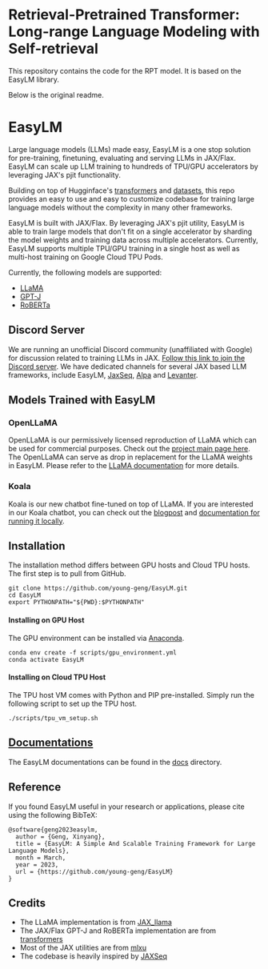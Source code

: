 # Retrieval-Pretrained Transformer: Long-range Language Modeling with Self-retrieval
This repository contains the code for the RPT model. It is based on the EasyLM library.

Below is the original readme.

# EasyLM
Large language models (LLMs) made easy, EasyLM is a one stop solution for
pre-training, finetuning, evaluating and serving LLMs in JAX/Flax. EasyLM can
scale up LLM training to hundreds of TPU/GPU accelerators by leveraging
JAX's pjit functionality.


Building on top of Hugginface's [transformers](https://huggingface.co/docs/transformers/main/en/index)
and [datasets](https://huggingface.co/docs/datasets/index), this repo provides
an easy to use and easy to customize codebase for training large language models
without the complexity in many other frameworks.


EasyLM is built with JAX/Flax. By leveraging JAX's pjit utility, EasyLM is able
to train large models that don't fit on a single accelerator by sharding
the model weights and training data across multiple accelerators. Currently,
EasyLM supports multiple TPU/GPU training in a single host as well as multi-host
training on Google Cloud TPU Pods.

Currently, the following models are supported:
* [LLaMA](https://arxiv.org/abs/2302.13971)
* [GPT-J](https://huggingface.co/EleutherAI/gpt-j-6B)
* [RoBERTa](https://huggingface.co/docs/transformers/model_doc/roberta)

## Discord Server
We are running an unofficial Discord community (unaffiliated with Google) for discussion related to training LLMs in JAX. [Follow this link to join the Discord server](https://discord.gg/Rf4drG3Bhp). We have dedicated channels for several JAX based LLM frameworks, include EasyLM, [JaxSeq](https://github.com/Sea-Snell/JAXSeq), [Alpa](https://github.com/alpa-projects/alpa) and [Levanter](https://github.com/stanford-crfm/levanter).


## Models Trained with EasyLM
### OpenLLaMA
OpenLLaMA is our permissively licensed reproduction of LLaMA which can be used
for commercial purposes. Check out the [project main page here](https://github.com/openlm-research/open_llama).
The OpenLLaMA can serve as drop in replacement for the LLaMA weights in EasyLM.
Please refer to the [LLaMA documentation](docs/llama.md) for more details.


### Koala
Koala is our new chatbot fine-tuned on top of LLaMA. If you are interested in
our Koala chatbot, you can check out the [blogpost](https://bair.berkeley.edu/blog/2023/04/03/koala/)
and [documentation for running it locally](docs/koala.md).


## Installation
The installation method differs between GPU hosts and Cloud TPU hosts. The first
step is to pull from GitHub.

``` shell
git clone https://github.com/young-geng/EasyLM.git
cd EasyLM
export PYTHONPATH="${PWD}:$PYTHONPATH"
```

#### Installing on GPU Host
The GPU environment can be installed via [Anaconda](https://www.anaconda.com/products/distribution).

``` shell
conda env create -f scripts/gpu_environment.yml
conda activate EasyLM
```

#### Installing on Cloud TPU Host
The TPU host VM comes with Python and PIP pre-installed. Simply run the following
script to set up the TPU host.

``` shell
./scripts/tpu_vm_setup.sh
```


## [Documentations](docs/README.md)
The EasyLM documentations can be found in the [docs](docs/) directory.


## Reference
If you found EasyLM useful in your research or applications, please cite using the following BibTeX:
```
@software{geng2023easylm,
  author = {Geng, Xinyang},
  title = {EasyLM: A Simple And Scalable Training Framework for Large Language Models},
  month = March,
  year = 2023,
  url = {https://github.com/young-geng/EasyLM}
}
```



## Credits
* The LLaMA implementation is from [JAX_llama](https://github.com/Sea-Snell/JAX_llama)
* The JAX/Flax GPT-J and RoBERTa implementation are from [transformers](https://huggingface.co/docs/transformers/main/en/index)
* Most of the JAX utilities are from [mlxu](https://github.com/young-geng/mlxu)
* The codebase is heavily inspired by [JAXSeq](https://github.com/Sea-Snell/JAXSeq)
